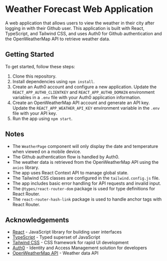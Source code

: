 # Weather Forecast Web Application

A web application that allows users to view the weather in their city after logging in with their Github user. This application is built with React, TypeScript, and Tailwind CSS, and uses Auth0 for Github authentication and the OpenWeatherMap API to retrieve weather data.

## Getting Started

To get started, follow these steps:

1. Clone this repository.
2. Install dependencies using `npm install`.
3. Create an Auth0 account and configure a new application. Update the `REACT_APP_AUTH0_CLIENTKEY` and `REACT_APP_AUTH0_DOMAIN` environment variables in a `.env` file with your Auth0 application information.
4. Create an OpenWeatherMap API account and generate an API key. Update the `REACT_APP_WEATHER_API_KEY` environment variable in the `.env` file with your API key.
5. Run the app using `npm start`.

## Notes

-   The `WeatherPage` component will only display the date and temperature when viewed on a mobile device.
-   The Github authentication flow is handled by Auth0.
-   The weather data is retrieved from the OpenWeatherMap API using the `axios` library.
-   The app uses React Context API to manage global state.
-   The Tailwind CSS classes are configured in the `tailwind.config.js` file.
-   The app includes basic error handling for API requests and invalid input.
-   The `@types/react-router-dom` package is used for type definitions for React Router.
-   The `react-router-hash-link` package is used to handle anchor tags with React Router.

## Acknowledgements

-   [React](https://reactjs.org/) - JavaScript library for building user interfaces
-   [TypeScript](https://www.typescriptlang.org/) - Typed superset of JavaScript
-   [Tailwind CSS](https://tailwindcss.com/) - CSS framework for rapid UI development
-   [Auth0](https://auth0.com/) - Identity and Access Management solution for developers
-   [OpenWeatherMap API](https://openweathermap.org/api) - Weather data API

